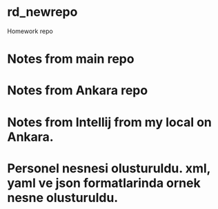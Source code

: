 # rd_newrepo
Homework repo
# Notes from main repo
# Notes from Ankara repo
# Notes from Intellij from my local on Ankara.

# Personel nesnesi olusturuldu. xml, yaml ve json formatlarinda ornek nesne olusturuldu.
